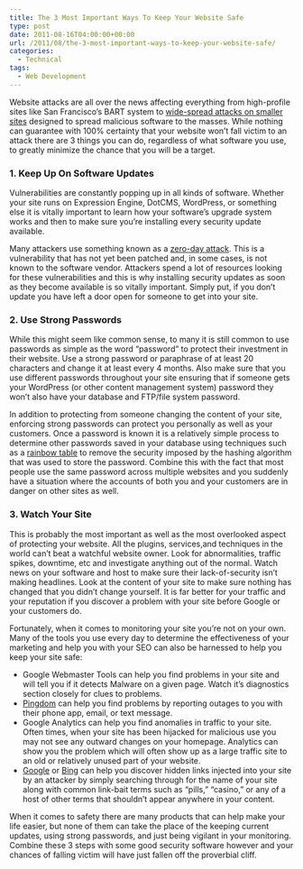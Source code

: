 ```yaml
---
title: The 3 Most Important Ways To Keep Your Website Safe
type: post
date: 2011-08-16T04:00:00+00:00
url: /2011/08/the-3-most-important-ways-to-keep-your-website-safe/
categories:
  - Technical
tags:
  - Web Development
---
```


Website attacks are all over the news affecting everything from high-profile sites like San Francisco’s BART system to [wide-spread attacks on smaller sites](http://www.usatoday.com/money/industries/technology/2011-08-11-mass-website-hacking_n.htm "Millions of Web pages are hacker landmines") designed to spread malicious software to the masses. While nothing can guarantee with 100% certainty that your website won’t fall victim to an attack there are 3 things you can do, regardless of what software you use, to greatly minimize the chance that you will be a target.

### 1. Keep Up On Software Updates

Vulnerabilities are constantly popping up in all kinds of software. Whether your site runs on Expression Engine, DotCMS, WordPress, or something else it is vitally important to learn how your software’s upgrade system works and then to make sure you’re installing every security update available.

Many attackers use something known as a [zero-day attack](http://en.wikipedia.org/wiki/Zero-day_attack "Zero-day attack on Wikipedia"). This is a vulnerability that has not yet been patched and, in some cases, is not known to the software vendor. Attackers spend a lot of resources looking for these vulnerabilities and this is why installing security updates as soon as they become available is so vitally important. Simply put, if you don’t update you have left a door open for someone to get into your site.

### 2. Use Strong Passwords

While this might seem like common sense, to many it is still common to use passwords as simple as the word “password” to protect their investment in their website. Use a strong password or paraphrase of at least 20 characters and change it at least every 4 months. Also make sure that you use different passwords throughout your site ensuring that if someone gets your WordPress (or other content management system) password they won’t also have your database and FTP/file system password.

In addition to protecting from someone changing the content of your site, enforcing strong passwords can protect you personally as well as your customers. Once a password is known it is a relatively simple process to determine other passwords saved in your database using techniques such as a [rainbow table](http://en.wikipedia.org/wiki/Rainbow_table "Rainbow Table on Wikipedia") to remove the security imposed by the hashing algorithm that was used to store the password. Combine this with the fact that most people use the same password across multiple websites and you suddenly have a situation where the accounts of both you and your customers are in danger on other sites as well.

### 3. Watch Your Site

This is probably the most important as well as the most overlooked aspect of protecting your website. All the plugins, services,and techniques in the world can’t beat a watchful website owner. Look for abnormalities, traffic spikes, downtime, etc and investigate anything out of the normal. Watch news on your software and host to make sure their lack-of-security isn’t making headlines. Look at the content of your site to make sure nothing has changed that you didn’t change yourself. It is far better for your traffic and your reputation if you discover a problem with your site before Google or your customers do.

Fortunately, when it comes to monitoring your site you’re not on your own. Many of the tools you use every day to determine the effectiveness of your marketing and help you with your SEO can also be harnessed to help you keep your site safe:

*   Google Webmaster Tools can help you find problems in your site and will tell you if it detects Malware on a given page. Watch it’s diagnostics section closely for clues to problems.
*   [Pingdom](http://pingdom.com/ "Pingdom") can help you find problems by reporting outages to you with their phone app, email, or text message.
*   Google Analytics can help you find anomalies in traffic to your site. Often times, when your site has been hijacked for malicious use you may not see any outward changes on your homepage. Analytics can show you the problem which will often show up as a large traffic site to an old or relatively unused part of your website.
*   [Google](https://www.google.com/ "Google") or [Bing](http://www.bing.com "Bing") can help you discover hidden links injected into your site by an attacker by simply searching through for the name of your site along with common link-bait terms such as “pills,” “casino,” or any of a host of other terms that shouldn’t appear anywhere in your content.

When it comes to safety there are many products that can help make your life easier, but none of them can take the place of the keeping current updates, using strong passwords, and just being vigilant in your monitoring. Combine these 3 steps with some good security software however and your chances of falling victim will have just fallen off the proverbial cliff.